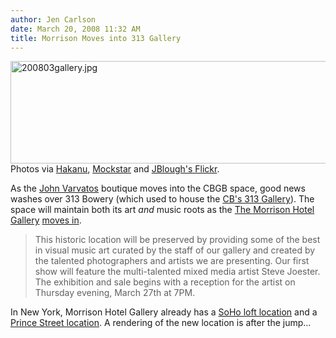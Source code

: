 ```yaml
---
author: Jen Carlson
date: March 20, 2008 11:32 AM
title: Morrison Moves into 313 Gallery
---
```


<p><img alt="200803gallery.jpg" src="https://web.archive.org/web/20130310074812im_/http://gothamist.com/attachments/arts_jen/200803gallery.jpg" width="635" height="164"><br>
<span class="photo_caption">Photos via <a href="https://web.archive.org/web/20130310074812/http://www.flickr.com/photos/51405727@N00/365024163">Hakanu</a>, <a href="https://web.archive.org/web/20130310074812/http://www.flickr.com/photos/mockstar/393481278">Mockstar</a> and <a href="https://web.archive.org/web/20130310074812/http://www.flickr.com/photos/jblough/1925166436">JBlough&apos;s Flickr</a>.</span></p>

<p>As the <a href="https://web.archive.org/web/20130310074812/http://gothamist.com/2007/10/23/goodbye_cbgb_he.php">John Varvatos</a> boutique moves into the CBGB space, good news washes over 313 Bowery (which used to house the <a href="https://web.archive.org/web/20130310074812/http://www.cbgb.com/gallery.html">CB&apos;s 313 Gallery</a>). The space will maintain both its art <em>and</em> music roots as the <a href="https://web.archive.org/web/20130310074812/http://www.morrisonhotelgallery.com/">The Morrison Hotel Gallery</a> <a href="https://web.archive.org/web/20130310074812/http://vanishingnewyork.blogspot.com/2008/03/everyday-chatter_19.html">moves in</a>.</p><blockquote>This historic location will be preserved by providing some of the best in visual music art curated by the staff of our gallery and created by the talented photographers and artists we are presenting. Our first show will feature the multi-talented mixed media artist Steve Joester. The exhibition and sale begins with a reception for the artist on Thursday evening, March 27th at 7PM.</blockquote>In New York, Morrison Hotel Gallery already has a <a href="https://web.archive.org/web/20130310074812/http://www.morrisonhotelgallery.com/gallery/Default.aspx?galleryID=9">SoHo loft location</a> and a <a href="https://web.archive.org/web/20130310074812/http://www.morrisonhotelgallery.com/gallery/Default.aspx?galleryID=6">Prince Street location</a>. A rendering of the new location is after the jump...<p></p>